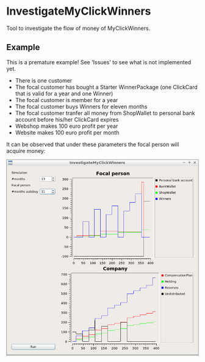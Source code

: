 # InvestigateMyClickWinners

Tool to investigate the flow of money of MyClickWinners.

## Example

This is a premature example! See 'Issues' to see what is not implemented yet.

 * There is one customer
 * The focal customer has bought a Starter WinnerPackage (one ClickCard that is valid for a year and one Winner)
 * The focal customer is member for a year
 * The focal customer buys Winners for eleven months
 * The focal customer tranfer all money from ShopWallet to personal bank account before his/her ClickCard expires
 * Webshop makes 100 euro profit per year
 * Website makes 100 euro profit per month

It can be observed that under these parameters the focal person will acquire money:

![Version 0.2](v0_2.png)